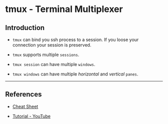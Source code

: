 # tmux - Terminal Multiplexer

## Introduction

* `tmux` can bind you ssh process to a session. If you loose your connection your session is preserved.

* `tmux` supports multiple `sessions`.

* `tmux session` can have multiple `windows`.

* `tmux windows` can have multiple _horizontal_ and _vertical_ `panes`.

---

## References

* [Cheat Sheet](https://tmuxcheatsheet.com/)

* [Tutorial - YouTube](https://www.youtube.com/watch?v=Lqehvpe_djs)